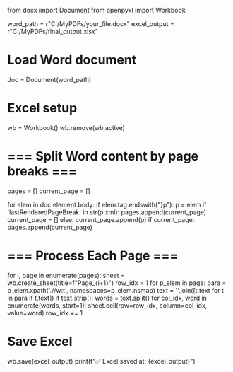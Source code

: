 from docx import Document
from openpyxl import Workbook

word_path = r"C:/MyPDFs/your_file.docx"
excel_output = r"C:/MyPDFs/final_output.xlsx"

# Load Word document
doc = Document(word_path)

# Excel setup
wb = Workbook()
wb.remove(wb.active)

# === Split Word content by page breaks ===
pages = []
current_page = []

for elem in doc.element.body:
    if elem.tag.endswith("}p"):
        p = elem
        if 'lastRenderedPageBreak' in str(p.xml):
            pages.append(current_page)
            current_page = []
        else:
            current_page.append(p)
if current_page:
    pages.append(current_page)

# === Process Each Page ===
for i, page in enumerate(pages):
    sheet = wb.create_sheet(title=f"Page_{i+1}")
    row_idx = 1
    for p_elem in page:
        para = p_elem.xpath('.//w:t', namespaces=p_elem.nsmap)
        text = ''.join([t.text for t in para if t.text])
        if text.strip():
            words = text.split()
            for col_idx, word in enumerate(words, start=1):
                sheet.cell(row=row_idx, column=col_idx, value=word)
            row_idx += 1

# Save Excel
wb.save(excel_output)
print(f"✅ Excel saved at: {excel_output}")
